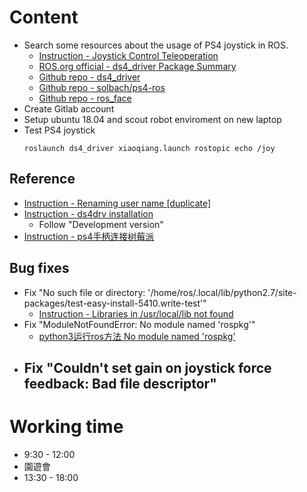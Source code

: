 # Content  
- Search some resources about the usage of PS4 joystick in ROS.
	-  [Instruction - Joystick Control Teleoperation](https://ros-planning.github.io/moveit_tutorials/doc/joystick_control_teleoperation/joystick_control_teleoperation_tutorial.html)   
	- [ROS.org official - ds4_driver Package Summary](http://wiki.ros.org/ds4_driver)
	- [Github repo - ds4_driver](https://github.com/naoki-mizuno/ds4_driver/tree/melodic-devel)   
	- [Github repo - solbach/ps4-ros](https://github.com/solbach/ps4-ros)   
	- [Github repo - ros_face](https://github.com/maHidaka/ros_face/tree/master)   
- Create Gitlab account
- Setup ubuntu 18.04 and scout robot enviroment on new laptop  
- Test PS4 joystick
	```shell 
	roslaunch ds4_driver xiaoqiang.launch rostopic echo /joy
	```   
## Reference   
- [Instruction - Renaming user name [duplicate]](https://askubuntu.com/questions/558669/renaming-user-name)   
- [Instruction - ds4drv installation](https://pypi.org/project/ds4drv/)    
	- Follow "Development version"   
- [Instruction - ps4手柄连接树莓派](https://www.cnblogs.com/linjun123/p/17398221.html)   
## Bug fixes  
- Fix "No such file or directory: '/home/ros/.local/lib/python2.7/site-packages/test-easy-install-5410.write-test'"   
	- [Instruction - Libraries in /usr/local/lib not found](https://stackoverflow.com/questions/17889799/libraries-in-usr-local-lib-not-found)   
- Fix "ModuleNotFoundError: No module named 'rospkg'"   
	- [python3运行ros方法 No module named 'rospkg'](https://blog.csdn.net/weixin_43046653/article/details/102930894)   
- Fix "Couldn't set gain on joystick force feedback: Bad file descriptor"  
	- 
# Working time  
- 9:30 - 12:00 
- 園遊會   
- 13:30 - 18:00  